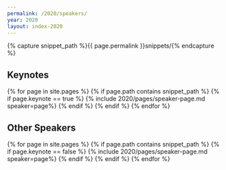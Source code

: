 ```yaml
---
permalink: /2020/speakers/
year: 2020
layout: index-2020
---
```



{% capture snippet_path %}{{ page.permalink }}snippets/{% endcapture %}

<div class="container speakers main-content" id="keynote-speakers">

<!--<h2 class="b-page-title">To be announced...</h2>-->
 <h2>Keynotes</h2>
{% for page in site.pages %}
{% if page.path contains snippet_path %}
{% if page.keynote == true %}
 {% include 2020/pages/speaker-page.md  speaker=page%}
{% endif %}
{% endif %}
{% endfor %}

</div>
<div class="container speakers"  id="speakers">
 <h2>Other Speakers</h2>
{% for page in site.pages %}
{% if page.path contains snippet_path %}
{% if page.keynote == false %}
  {% include 2020/pages/speaker-page.md  speaker=page%}
{% endif %}
{% endif %}
{% endfor %}
</div>

 <!--<h2 class="b-page-title">Additional speakers to be announced</h2>-->